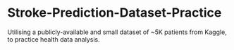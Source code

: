 # Stroke-Prediction-Dataset-Practice
Utilising a publicly-available and small dataset of ~5K patients from Kaggle, to practice health data analysis.
